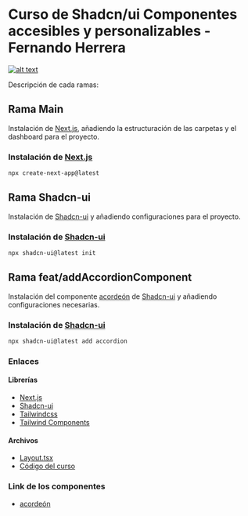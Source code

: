 # Curso de Shadcn/ui Componentes accesibles y personalizables - Fernando Herrera

[![alt text](https://i.imgur.com/s06QSlC.png)](https://cursos.devtalles.com/courses/shadcn-ui)

Descripción de cada ramas:

## Rama Main

Instalación de [Next.js](https://nextjs.org), añadiendo la estructuración de las carpetas y el dashboard para el proyecto.

### Instalación de [Next.js](https://nextjs.org/docs/getting-started/installation)

```bash
npx create-next-app@latest
```

## Rama Shadcn-ui

Instalación de [Shadcn-ui](https://ui.shadcn.com/) y añadiendo configuraciones para el proyecto.

### Instalación de  [Shadcn-ui](https://ui.shadcn.com/docs/installation)

```bash
npx shadcn-ui@latest init
```

## Rama feat/addAccordionComponent

Instalación del componente [acordeón](https://ui.shadcn.com/docs/components/accordion) de [Shadcn-ui](https://ui.shadcn.com/) y añadiendo configuraciones necesarias.

### Instalación de [Shadcn-ui](https://ui.shadcn.com/docs/installation)

```bash
npx shadcn-ui@latest add accordion
```

### Enlaces

#### Librerías

- [Next.js](https://nextjs.org)
- [Shadcn-ui](https://ui.shadcn.com/)
- [Tailwindcss](https://tailwindcss.com/)
- [Tailwind Components](https://tailwindcomponents.com/component/tailwind-css-admin-dashboard-layout)

#### Archivos

- [Layout.tsx](https://gist.github.com/Klerith/3949f1c8b884d7101e378dfb668f0f3a)
- [Código del curso](https://github.com/DevTalles-corp/shadcn-dashboard)

### Link de los componentes

- [acordeón](https://ui.shadcn.com/docs/components/accordion)
